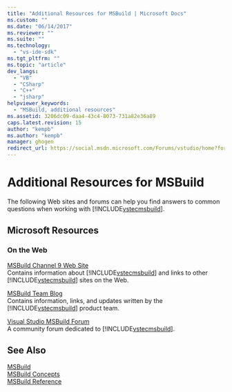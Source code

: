 ```yaml
---
title: "Additional Resources for MSBuild | Microsoft Docs"
ms.custom: ""
ms.date: "06/14/2017"
ms.reviewer: ""
ms.suite: ""
ms.technology: 
  - "vs-ide-sdk"
ms.tgt_pltfrm: ""
ms.topic: "article"
dev_langs: 
  - "VB"
  - "CSharp"
  - "C++"
  - "jsharp"
helpviewer_keywords: 
  - "MSBuild, additional resources"
ms.assetid: 3206dc09-daa4-43c4-8073-731a82e36a89
caps.latest.revision: 15
author: "kempb"
ms.author: "kempb"
manager: ghogen
redirect_url: https://social.msdn.microsoft.com/Forums/vstudio/home?forum=msbuild
---
```

# Additional Resources for MSBuild
The following Web sites and forums can help you find answers to common questions when working with [!INCLUDE[vstecmsbuild](../extensibility/internals/includes/vstecmsbuild_md.md)].  

## Microsoft Resources  

### On the Web  
 [MSBuild Channel 9 Web Site](http://go.microsoft.com/fwlink/?LinkId=243092)  
 Contains information about [!INCLUDE[vstecmsbuild](../extensibility/internals/includes/vstecmsbuild_md.md)] and links to other [!INCLUDE[vstecmsbuild](../extensibility/internals/includes/vstecmsbuild_md.md)] sites on the Web.  

 [MSBuild Team Blog](http://go.microsoft.com/fwlink/?LinkId=65846)  
 Contains information, links, and updates written by the [!INCLUDE[vstecmsbuild](../extensibility/internals/includes/vstecmsbuild_md.md)] product team.  

 [Visual Studio MSBuild Forum](http://go.microsoft.com/fwlink/?LinkId=48931)  
 A community forum dedicated to [!INCLUDE[vstecmsbuild](../extensibility/internals/includes/vstecmsbuild_md.md)].  

## See Also  
 [MSBuild](../msbuild/msbuild.md)   
 [MSBuild Concepts](../msbuild/msbuild-concepts.md)   
 [MSBuild Reference](../msbuild/msbuild-reference.md)
